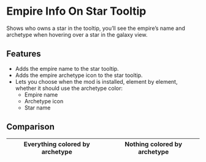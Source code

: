 # Empire Info On Star Tooltip

Shows who owns a star in the tooltip, you’ll see the empire’s name and archetype when hovering over a star in the galaxy view.  

## Features

- Adds the empire name to the star tooltip.  
- Adds the empire archetype icon to the star tooltip.  
- Lets you choose when the mod is installed, element by element, whether it should use the archetype color:
  - Empire name  
  - Archetype icon  
  - Star name  

## Comparison

Everything colored by archetype | Nothing colored by archetype  
:------------------------------:|:----------------:  
